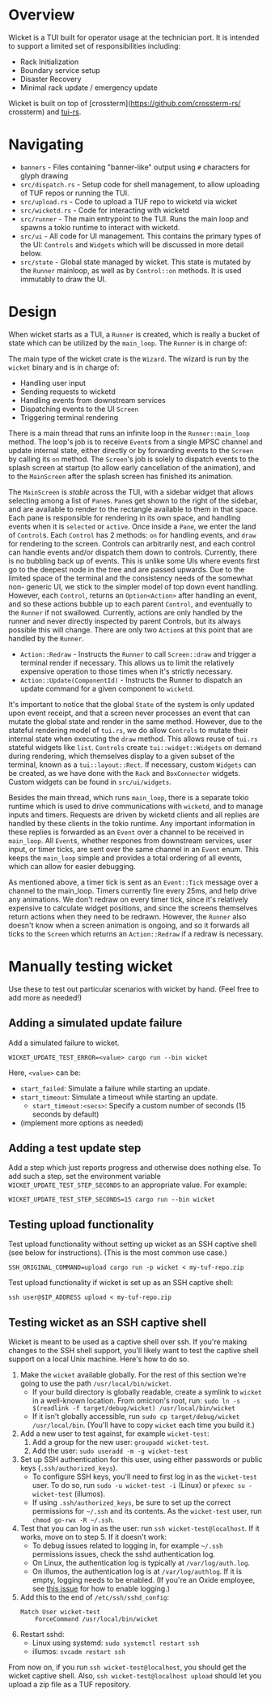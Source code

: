 # Overview

Wicket is a TUI built for operator usage at the technician port. It is intended
to support a limited set of responsibilities including:
 * Rack Initialization
 * Boundary service setup
 * Disaster Recovery
 * Minimal rack update / emergency update

Wicket is built on top of [crossterm](https://github.com/crossterm-rs/
crossterm)  and [tui-rs](https://github.com/fdehau/tui-rs).

# Navigating

* `banners` - Files containing "banner-like" output using `#` characters for
glyph drawing
* `src/dispatch.rs` - Setup code for shell management, to allow uploading of
TUF repos or running the TUI.
* `src/upload.rs` - Code to upload a TUF repo to wicketd via wicket
* `src/wicketd.rs` - Code for interacting with wicketd 
* `src/runner` - The main entrypoint to the TUI. Runs the main loop and spawns
a tokio runtime to interact with wicketd.
* `src/ui` - All code for UI management. This contains the primary types of the
UI: `Controls` and `Widgets` which will be discussed in more detail below.
* `src/state` - Global state managed by wicket. This state is mutated by the
`Runner` mainloop, as well as by `Control::on` methods. It is used immutably to
draw the UI.

# Design

When wicket starts as a TUI, a `Runner` is created, which is really a bucket of
state which can be utilized by the `main_loop`. The `Runner` is in charge of:

The main type of the wicket crate is the `Wizard`. The wizard is run by the `wicket` binary and is in charge of:
 * Handling user input
 * Sending requests to wicketd
 * Handling events from downstream services
 * Dispatching events to the UI `Screen`
 * Triggering terminal rendering

There is a main thread that runs an infinite loop in the `Runner::main_loop`
method. The loop's job is to receive `Event`s from a single MPSC channel and
update internal state, either directly or by forwarding events to the `Screen`
by calling its `on` method. The `Screen`'s job is solely to dispatch events to
the splash screen at startup (to allow early cancellation of the animation),
and to the `MainScreen`  after the splash screen has finished its  animation.

The `MainScreen` is *stable* across the TUI, with a sidebar widget that allows
selecting among a list of `Pane`s. `Pane`s get shown to the right of the
sidebar, and are available to render to the rectangle available to them in that
space. Each pane is responsible for rendering in its own space, and handling
events when it is `selected` or `active`. Once inside a `Pane`, we enter the
land of `Control`s. Each `Control` has 2 methods: `on` for handling events, and
`draw` for rendering to the screen. Controls can arbitrarily nest, and each
control can handle events and/or dispatch them down to controls. Currently,
there is no bubbling back up of events. This is unlike some UIs where events
first go to the deepest node in the tree and are passed upwards. Due to the
limited space of the terminal and the consistency needs of the somewhat non-
generic UI, we stick to the simpler model of top down event handling. However,
each `Control`, returns an `Option<Action>` after handling an event, and
so these actions bubble up to each parent `Control`, and eventually to the
`Runner` if not swallowed. Currently, actions are only handled by the runner
and never directly inspected by parent Controls, but its always possible this
will change. There are only two `Action`s at this point that are handled by
the `Runner`.

 * `Action::Redraw` - Instructs the `Runner` to call `Screen::draw` and
trigger a terminal render if necessary. This allows us to limit the relatively
expensive operation to those times when it's strictly necessary.
 * `Action::Update(ComponentId)` - Instructs the Runner to dispatch an update
command for a given component to `wicketd`.

It's important to notice that the global `State` of the system is only updated
upon event receipt, and that a screen never processes an event that can mutate
the global state and render in the same method. However, due to the stateful
rendering model of `tui.rs`, we do allow `Controls` to mutate their internal
state when executing the `draw` method. This allows reuse of `tui.rs` stateful
widgets like `list`. `Controls` create `tui::widget::Widgets` on demand during
rendering, which themselves display to a given subset of the terminal, known
as a `tui::layout::Rect`. If necessary, custom `Widgets` can be created, as
we have done with the `Rack` and `BoxConnector` widgets. Custom widgets can be
found in `src/ui/widgets`.

Besides the main thread, which runs `main_loop`, there is a separate tokio
runtime which is used to drive communications with `wicketd`, and to manage
inputs and timers. Requests are driven by wicketd clients and all replies
are handled by these clients in the tokio runtime. Any important information
in these replies is forwarded as an `Event` over a channel to be received
in `main_loop`. All `Event`s, whether respones from downstream services, user
input, or timer ticks, are sent over the same channel in an `Event` enum. This
keeps the `main_loop` simple and provides a total ordering of all events, which
can allow for easier debugging.

As mentioned above, a timer tick is sent as an `Event::Tick` message over
a channel to the main_loop. Timers currently fire every 25ms, and help drive
any animations. We don't redraw on every timer tick, since it's relatively
expensive to calculate widget positions, and since the screens themselves
return actions when they need to be redrawn. However, the `Runner` also doesn't
know when a screen animation is ongoing, and so it forwards all ticks to the
`Screen` which returns an `Action::Redraw` if a redraw is necessary.

# Manually testing wicket

Use these to test out particular scenarios with wicket by hand. (Feel free to
add more as needed!)

## Adding a simulated update failure

Add a simulated failure to wicket.

```
WICKET_UPDATE_TEST_ERROR=<value> cargo run --bin wicket
```

Here, `<value>` can be:

* `start_failed`: Simulate a failure while starting an update.
* `start_timeout`: Simulate a timeout while starting an update.
  * `start_timeout:<secs>`: Specify a custom number of seconds (15 seconds by
    default)
* (implement more options as needed)

## Adding a test update step

Add a step which just reports progress and otherwise does nothing else. To add
such a step, set the environment variable `WICKET_UPDATE_TEST_STEP_SECONDS` to
an appropriate value. For example:

```
WICKET_UPDATE_TEST_STEP_SECONDS=15 cargo run --bin wicket
```

## Testing upload functionality

Test upload functionality without setting up wicket as an SSH captive shell (see below for instructions). (This is the most common use case.)

```
SSH_ORIGINAL_COMMAND=upload cargo run -p wicket < my-tuf-repo.zip
```

Test upload functionality if wicket is set up as an SSH captive shell:

```
ssh user@$IP_ADDRESS upload < my-tuf-repo.zip
```

## Testing wicket as an SSH captive shell

Wicket is meant to be used as a captive shell over ssh. If you're making changes to the SSH shell support, you'll likely want to test the captive shell support on a local Unix machine. Here's how to do so.

1. Make the `wicket` available globally. For the rest of this section we're going to use the path `/usr/local/bin/wicket`.
    * If your build directory is globally readable, create a symlink to `wicket` in a well-known location. From omicron's root, run: `sudo ln -s $(readlink -f target/debug/wicket) /usr/local/bin/wicket`
    * If it isn't globally accessible, run `sudo cp target/debug/wicket /usr/local/bin`. (You'll have to copy `wicket` each time you build it.)
2. Add a new user to test against, for example `wicket-test`:
    1. Add a group for the new user: `groupadd wicket-test`.
    2. Add the user: `sudo useradd -m -g wicket-test`
3. Set up SSH authentication for this user, using either passwords or public keys (`.ssh/authorized_keys`).
    * To configure SSH keys, you'll need to first log in as the `wicket-test` user. To do so, run `sudo -u wicket-test -i` (Linux) or `pfexec su - wicket-test` (illumos).
    * If using `.ssh/authorized_keys`, be sure to set up the correct permissions for `~/.ssh` and its contents. As the `wicket-test` user, run `chmod go-rwx -R ~/.ssh`.
4. Test that you can log in as the user: run `ssh wicket-test@localhost`. If it works, move on to step 5. If it doesn't work:
    * To debug issues related to logging in, for example `~/.ssh` permissions issues, check the sshd authentication log.
    * On Linux, the authentication log is typically at `/var/log/auth.log`.
    * On illumos, the authentication log is at `/var/log/authlog`. If it is empty, logging needs to be enabled. (If you're an Oxide employee, see [this issue](https://github.com/oxidecomputer/helios-engvm/issues/18) for how to enable logging.)
5. Add this to the end of `/etc/ssh/sshd_config`:
    ```
    Match User wicket-test
        ForceCommand /usr/local/bin/wicket
    ```
6. Restart sshd:
    * Linux using systemd: `sudo systemctl restart ssh`
    * illumos: `svcadm restart ssh`

From now on, if you run `ssh wicket-test@localhost`, you should get the wicket captive shell. Also, `ssh wicket-test@localhost upload` should let you upload a zip file as a TUF repository.

